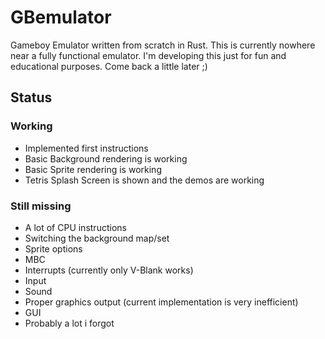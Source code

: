 # GBemulator

Gameboy Emulator written from scratch in Rust. This is currently nowhere near a fully functional emulator. 
I'm developing this just for fun and educational purposes. Come back a little later ;)

## Status

### Working
* Implemented first instructions
* Basic Background rendering is working
* Basic Sprite rendering is working
* Tetris Splash Screen is shown and the demos are working

### Still missing
* A lot of CPU instructions
* Switching the background map/set
* Sprite options
* MBC
* Interrupts (currently only V-Blank works)
* Input
* Sound
* Proper graphics output (current implementation is very inefficient)
* GUI
* Probably a lot i forgot
